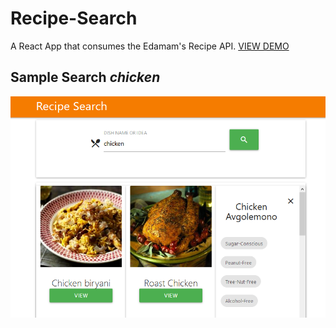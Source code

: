 # Recipe-Search
A React App that consumes the Edamam's Recipe API. [VIEW DEMO](https://cryptic-lake-18301.herokuapp.com/)

## Sample Search *chicken*
![chicken-recipe](recipe-pic.PNG)
